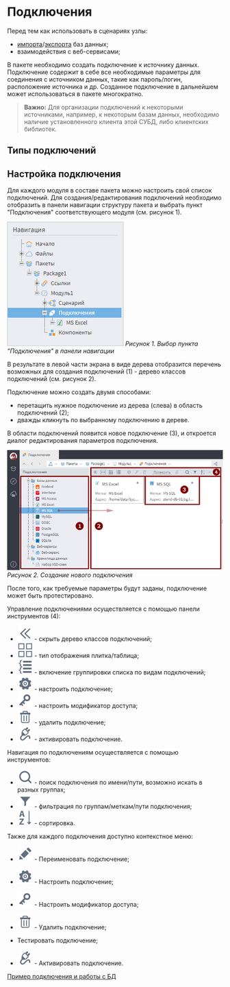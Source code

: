 # Подключения

Перед тем как использовать в сценариях узлы:

* [импорта](../import/database.md)/[экспорта](../export/database.md) баз данных;
* взаимодействия с веб-сервисами;

В пакете необходимо создать подключение к источнику данных. Подключение содержит в себе все необходимые параметры для соединения с источником данных, такие как пароль/логин, расположение источника и др.
Созданное подключение в дальнейшем может использоваться в пакете многократно.

> **Важно:** Для организации подключений к некоторыми источниками, например, к некоторым базам данных, необходимо наличие установленного клиента этой СУБД, либо клиентских библиотек.

## Типы подключений

## Настройка подключения

Для каждого модуля в составе пакета можно настроить свой список подключений. Для создания/редактирования подключений необходимо отобразить в панели навигации структуру пакета и выбрать пункт "Подключения" соответствующего модуля (см. рисунок 1).

![](../../media/app/integration/connections/scr_3.png)
*Рисунок 1. Выбор пункта "Подключения" в панели навигации*

В результате в левой части экрана в виде дерева отобразится перечень возможных для создания подключений (1) - дерево классов подключений (см. рисунок 2).

Подключение можно создать двумя способами:

* перетащить нужное подключение из дерева (слева) в область подключений (2);
* дважды кликнуть по выбранному подключению в дереве.

В области подключений появится новое подключение (3), и откроется диалог редактирования параметров подключения.

![](../../media/app/integration/connections/create_connections_1.png)
*Рисунок 2. Создание нового подключения*

После того, как требуемые параметры будут заданы, подключение может быть протестировано.

Управление подключениями осуществляется с помощью панели инструментов (4):

* ![](../../media/app/icons/toolbar_18/toolbar_18_107.svg) - скрыть дерево классов подключений;
* ![](../../media/app/icons/toolbar_18/toolbar_18_42.svg) - тип отображения плитка/таблица;
* ![](../../media/app/integration/connections/toolbar_181.svg) - включение группировки списка по видам подключений;
* ![](../../media/app/icons/toolbar_18/toolbar_18_1.svg) - настроить подключение;
* ![](../../media/app/icons/toolbar_18/toolbar_18_136.svg) - настроить модификатор доступа;
* ![](../../media/app/icons/toolbar_18/toolbar_18_8.svg) - удалить подключение;
* ![](../../media/app/icons/toolbar_18/toolbar_18_131.svg) - активировать подключение.

Навигация по подключениям осуществляется с помощью инструментов:

* ![](../../media/app/visualization/toolbar_18_33.svg) - поиск подключения по имени/пути, возможно искать в разных группах;
* ![](../../media/app/visualization/toolbar_18_117.svg) - фильтрация по группам/меткам/пути подключения;
* ![](../../media/app/visualization/toolbar_18_116.svg) - сортировка.

Также для каждого подключения доступно контекстное меню:

* ![](../../media/app/icons/toolbar_18/toolbar_18_28.svg) - Переименовать подключение;
* ![](../../media/app/icons/toolbar_18/toolbar_18_1.svg) - Настроить подключение;
* ![](../../media/app/icons/toolbar_18/toolbar_18_136.svg) - Настроить модификатор доступа;
* ![](../../media/app/icons/toolbar_18/toolbar_18_8.svg) - Удалить подключение;

* Тестировать подключение;

* ![](../../media/app/icons/toolbar_18/toolbar_18_131.svg) - Активировать подключение.

[Пример подключения и работы с БД](../../quick-start/database.md)
